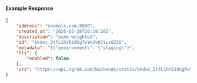<!-- Code generated for API Clients. DO NOT EDIT. -->

#### Example Response

```json
{
	"address": "example.com:8080",
	"created_at": "2025-02-28T10:19:28Z",
	"description": "acme weighted",
	"id": "bkdsc_2tfL1hY6i9CgTwYmJv0JtLsG33Q",
	"metadata": "{\"environment\": \"staging\"}",
	"tls": {
		"enabled": false
	},
	"uri": "https://api.ngrok.com/backends/static/bkdsc_2tfL1hY6i9CgTwYmJv0JtLsG33Q"
}
```
